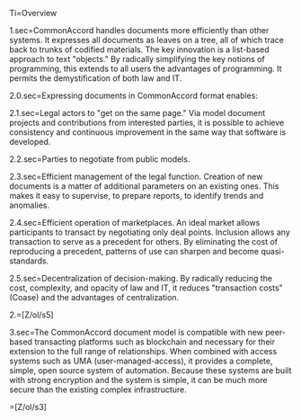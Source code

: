 Ti=Overview

1.sec=CommonAccord handles documents more efficiently than other systems.  It expresses all documents as leaves on a tree, all of which trace back to trunks of codified materials.  The key innovation is a list-based approach to text "objects."  By radically simplifying the key notions of programming, this extends to all users the advantages of programming.  It permits the demystification of both law and IT.

2.0.sec=Expressing documents in CommonAccord format enables: 

2.1.sec=Legal actors to "get on the same page."  Via model document projects and contributions from interested parties, it is possible to achieve consistency and continuous improvement in the same way that software is developed.

2.2.sec=Parties to negotiate from public models.

2.3.sec=Efficient management of the legal function.  Creation of new documents is a matter of additional parameters on an existing ones.  This makes it easy to supervise, to prepare reports, to identify trends and anomalies.

2.4.sec=Efficient operation of marketplaces.  An ideal market allows participants to transact by negotiating only deal points. Inclusion allows any transaction to serve as a precedent for others.  By eliminating the cost of reproducing a precedent, patterns of use can sharpen and become quasi-standards.

2.5.sec=Decentralization of decision-making.  By radically reducing the cost, complexity, and opacity of law and IT, it reduces "transaction costs" (Coase) and the advantages of centralization.

2.=[Z/ol/s5]

3.sec=The CommonAccord document model is compatible with new peer-based transacting platforms such as blockchain and necessary for their extension to the full range of relationships.  When combined with access systems such as UMA (user-managed-access), it provides a complete, simple, open source system of automation.  Because these systems are built with strong encryption and the system is simple, it can be much more secure than the existing complex infrastructure.

=[Z/ol/s3]